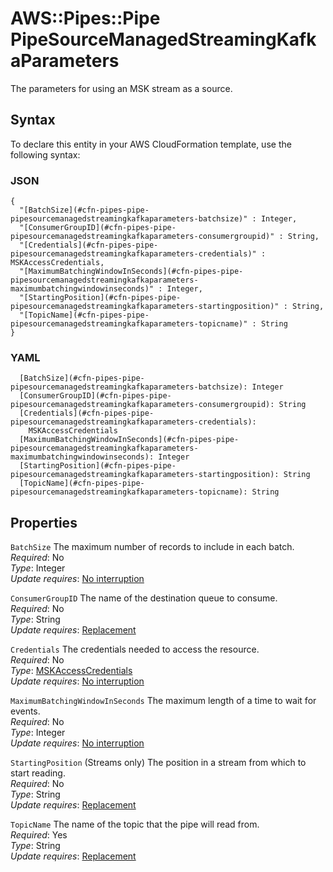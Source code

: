 # AWS::Pipes::Pipe PipeSourceManagedStreamingKafkaParameters<a name="aws-properties-pipes-pipe-pipesourcemanagedstreamingkafkaparameters"></a>

The parameters for using an MSK stream as a source\.

## Syntax<a name="aws-properties-pipes-pipe-pipesourcemanagedstreamingkafkaparameters-syntax"></a>

To declare this entity in your AWS CloudFormation template, use the following syntax:

### JSON<a name="aws-properties-pipes-pipe-pipesourcemanagedstreamingkafkaparameters-syntax.json"></a>

```
{
  "[BatchSize](#cfn-pipes-pipe-pipesourcemanagedstreamingkafkaparameters-batchsize)" : Integer,
  "[ConsumerGroupID](#cfn-pipes-pipe-pipesourcemanagedstreamingkafkaparameters-consumergroupid)" : String,
  "[Credentials](#cfn-pipes-pipe-pipesourcemanagedstreamingkafkaparameters-credentials)" : MSKAccessCredentials,
  "[MaximumBatchingWindowInSeconds](#cfn-pipes-pipe-pipesourcemanagedstreamingkafkaparameters-maximumbatchingwindowinseconds)" : Integer,
  "[StartingPosition](#cfn-pipes-pipe-pipesourcemanagedstreamingkafkaparameters-startingposition)" : String,
  "[TopicName](#cfn-pipes-pipe-pipesourcemanagedstreamingkafkaparameters-topicname)" : String
}
```

### YAML<a name="aws-properties-pipes-pipe-pipesourcemanagedstreamingkafkaparameters-syntax.yaml"></a>

```
  [BatchSize](#cfn-pipes-pipe-pipesourcemanagedstreamingkafkaparameters-batchsize): Integer
  [ConsumerGroupID](#cfn-pipes-pipe-pipesourcemanagedstreamingkafkaparameters-consumergroupid): String
  [Credentials](#cfn-pipes-pipe-pipesourcemanagedstreamingkafkaparameters-credentials):
    MSKAccessCredentials
  [MaximumBatchingWindowInSeconds](#cfn-pipes-pipe-pipesourcemanagedstreamingkafkaparameters-maximumbatchingwindowinseconds): Integer
  [StartingPosition](#cfn-pipes-pipe-pipesourcemanagedstreamingkafkaparameters-startingposition): String
  [TopicName](#cfn-pipes-pipe-pipesourcemanagedstreamingkafkaparameters-topicname): String
```

## Properties<a name="aws-properties-pipes-pipe-pipesourcemanagedstreamingkafkaparameters-properties"></a>

`BatchSize` <a name="cfn-pipes-pipe-pipesourcemanagedstreamingkafkaparameters-batchsize"></a>
The maximum number of records to include in each batch\.  
_Required_: No  
_Type_: Integer  
_Update requires_: [No interruption](https://docs.aws.amazon.com/AWSCloudFormation/latest/UserGuide/using-cfn-updating-stacks-update-behaviors.html#update-no-interrupt)

`ConsumerGroupID` <a name="cfn-pipes-pipe-pipesourcemanagedstreamingkafkaparameters-consumergroupid"></a>
The name of the destination queue to consume\.  
_Required_: No  
_Type_: String  
_Update requires_: [Replacement](https://docs.aws.amazon.com/AWSCloudFormation/latest/UserGuide/using-cfn-updating-stacks-update-behaviors.html#update-replacement)

`Credentials` <a name="cfn-pipes-pipe-pipesourcemanagedstreamingkafkaparameters-credentials"></a>
The credentials needed to access the resource\.  
_Required_: No  
_Type_: [MSKAccessCredentials](aws-properties-pipes-pipe-mskaccesscredentials.md)  
_Update requires_: [No interruption](https://docs.aws.amazon.com/AWSCloudFormation/latest/UserGuide/using-cfn-updating-stacks-update-behaviors.html#update-no-interrupt)

`MaximumBatchingWindowInSeconds` <a name="cfn-pipes-pipe-pipesourcemanagedstreamingkafkaparameters-maximumbatchingwindowinseconds"></a>
The maximum length of a time to wait for events\.  
_Required_: No  
_Type_: Integer  
_Update requires_: [No interruption](https://docs.aws.amazon.com/AWSCloudFormation/latest/UserGuide/using-cfn-updating-stacks-update-behaviors.html#update-no-interrupt)

`StartingPosition` <a name="cfn-pipes-pipe-pipesourcemanagedstreamingkafkaparameters-startingposition"></a>
\(Streams only\) The position in a stream from which to start reading\.  
_Required_: No  
_Type_: String  
_Update requires_: [Replacement](https://docs.aws.amazon.com/AWSCloudFormation/latest/UserGuide/using-cfn-updating-stacks-update-behaviors.html#update-replacement)

`TopicName` <a name="cfn-pipes-pipe-pipesourcemanagedstreamingkafkaparameters-topicname"></a>
The name of the topic that the pipe will read from\.  
_Required_: Yes  
_Type_: String  
_Update requires_: [Replacement](https://docs.aws.amazon.com/AWSCloudFormation/latest/UserGuide/using-cfn-updating-stacks-update-behaviors.html#update-replacement)
